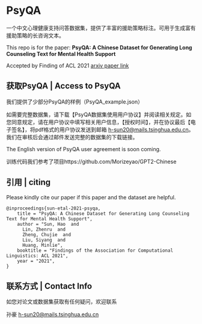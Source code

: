 # PsyQA

一个中文心理健康支持问答数据集，提供了丰富的援助策略标注。可用于生成富有援助策略的长咨询文本。

This repo is for the paper: **PsyQA: A Chinese Dataset for Generating Long Counseling Text for Mental Health Support**

Accepted by Finding of ACL 2021 [arxiv paper link](https://arxiv.org/abs/2106.01702)



## 获取PsyQA | Access to PsyQA

我们提供了少部分PsyQA的样例（PsyQA_example.json）

如需要完整数据集，请下载【PsyQA数据集使用用户协议】并阅读相关规定。如您同意规定，请在用户协议中填写相关用户信息，【授权时间】，并在协议最后【电子签名】，将pdf格式的用户协议发送到邮箱 
h-sun20@mails.tsinghua.edu.cn。 我们在审核后会通过邮件发送完整的数据集的下载链接。

The English version of PsyQA user agreement is soon coming.

训练代码我们参考了项目https://github.com/Morizeyao/GPT2-Chinese

## 引用 | citing

Please kindly cite our paper if this paper and the dataset are helpful.

```
@inproceedings{sun-etal-2021-psyqa,
    title = "PsyQA: A Chinese Dataset for Generating Long Counseling Text for Mental Health Support",
    author = "Sun, Hao  and
      Lin, Zhenru  and
      Zheng, Chujie  and
      Liu, Siyang  and
      Huang, Minlie",
    booktitle = "Findings of the Association for Computational Linguistics: ACL 2021",
    year = "2021",
}
```



## 联系方式 | Contact Info

如您对论文或数据集获取有任何疑问，欢迎联系

孙豪 h-sun20@mails.tsinghua.edu.cn
